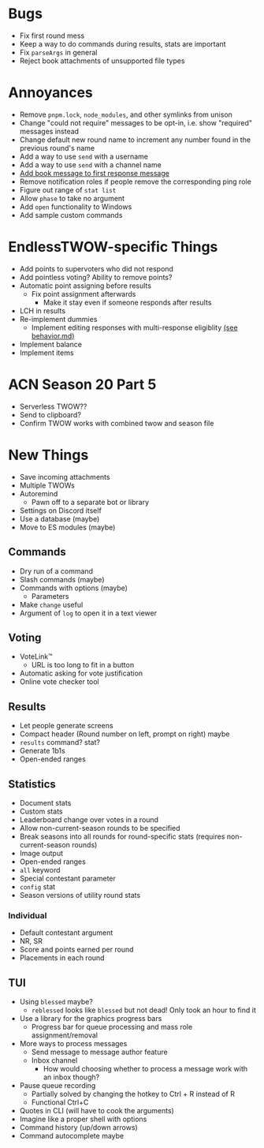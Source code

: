 # Bugs
- Fix first round mess
- Keep a way to do commands during results, stats are important
- Fix `parseArgs` in general
- Reject book attachments of unsupported file types

# Annoyances
- Remove `pnpm.lock`, `node_modules`, and other symlinks from unison
- Change "could not require" messages to be opt-in, i.e. show "required" messages instead
- Change default new round name to increment any number found in the previous round's name
- Add a way to use `send` with a username
- Add a way to use `send` with a channel name
- [Add book message to first response message](behavior.md#first-response-message)
- Remove notification roles if people remove the corresponding ping role
- Figure out range of `stat list`
- Allow `phase` to take no argument
- Add `open` functionality to Windows
- Add sample custom commands

# EndlessTWOW-specific Things
- Add points to supervoters who did not respond
- Add pointless voting? Ability to remove points?
- Automatic point assigning before results
	- Fix point assignment afterwards
		- Make it stay even if someone responds after results
- LCH in results
- Re-implement dummies
	- Implement editing responses with multi-response eligiblity [(see behavior.md)](behavior.md#editing-behavior)
- Implement balance
- Implement items

# ACN Season 20 Part 5
- Serverless TWOW??
- Send to clipboard?
- Confirm TWOW works with combined twow and season file

# New Things
- Save incoming attachments
- Multiple TWOWs
- Autoremind
	- Pawn off to a separate bot or library
- Settings on Discord itself
- Use a database (maybe)
- Move to ES modules (maybe)

## Commands
- Dry run of a command
- Slash commands (maybe)
- Commands with options (maybe)
	- Parameters
- Make `change` useful
- Argument of `log` to open it in a text viewer

## Voting
- VoteLink™
	- URL is too long to fit in a button
- Automatic asking for vote justification
- Online vote checker tool

## Results
- Let people generate screens
- Compact header (Round number on left, prompt on right) maybe
- `results` command? stat?
- Generate 1b1s
- Open-ended ranges

## Statistics
- Document stats
- Custom stats
- Leaderboard change over votes in a round
- Allow non-current-season rounds to be specified
- Break seasons into all rounds for round-specific stats (requires non-current-season rounds)
- Image output
- Open-ended ranges
- `all` keyword
- Special contestant parameter
- `config` stat
- Season versions of utility round stats

### Individual
- Default contestant argument
- NR, SR
- Score and points earned per round
- Placements in each round

## TUI
- Using `blessed` maybe?
	- `reblessed` looks like `blessed` but not dead! Only took an hour to find it
- Use a library for the graphics progress bars
	- Progress bar for queue processing and mass role assignment/removal
- More ways to process messages
	- Send message to message author feature
	- Inbox channel
		- How would choosing whether to process a message work with an inbox though?
- Pause queue recording
	- Partially solved by changing the hotkey to Ctrl + R instead of R
	- Functional Ctrl+C
- Quotes in CLI (will have to cook the arguments)
- Imagine like a proper shell with options
- Command history (up/down arrows)
- Command autocomplete maybe